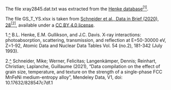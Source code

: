 The file xray2845.dat.txt was extracted from the [Henke database](https://henke.lbl.gov/optical_constants/)<a name="cite_ref-1"></a>[<sup>[1]</sup>](#cite_note-1).

The file GS_T_YS.xlsx is taken from [Schneider et al., Data in Brief (2020), 28](https://doi.org/10.1016/j.dib.2019.104807)<a name="cite_ref-2"></a>[<sup>[2]</sup>](#cite_note-2), available under a [CC BY 4.0 license](https://creativecommons.org/licenses/by/4.0/).

<a name="cite_note-1"></a>1.[^](#cite_ref-1) B.L. Henke, E.M. Gullikson, and J.C. Davis. X-ray interactions: photoabsorption, scattering, transmission, and reflection at E=50-30000 eV, Z=1-92, Atomic Data and Nuclear Data Tables Vol. 54 (no.2), 181-342 (July 1993).

<a name="cite_note-2"></a>2.[^](#cite_ref-2) Schneider, Mike; Werner, Felicitas; Langenkämper, Dennis; Reinhart, Christian; Laplanche, Guillaume (2021), “Data compilation on the effect of grain size, temperature, and texture on the strength of a single-phase FCC MnFeNi medium-entropy alloy”, Mendeley Data, V1, doi: 10.17632/828547c7df.1
